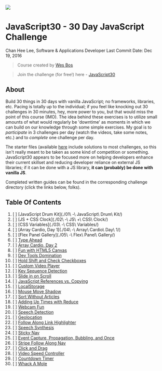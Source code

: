 ![](https://javascript30.com/images/JS3-social-share.png)

# JavaScript30 - 30 Day JavaScript Challenge

Chan Hee Lee, Software & Applications Developer
Last Commit Date: Dec 19, 2016

> Course created by [Wes Bos][00a]

> Join the challenge (for free!) here - [JavaScript30][00b]

## About

Build 30 things in 30 days with vanilla JavaScript; no frameworks, libraries, etc. Pacing is totally up to the individual; if you feel like knocking out 30 challenges in 30 minutes, hey, more power to you, but that would miss the point of this course (IMO). The idea behind these exercises is to utilize small amounts of what would regularly be 'downtime' as moments in which we can build on our knowledge through some simple exercises. My goal is to *participate* in 3 challenges per day (watch the videos, take some notes, etc.) and to *complete* one challenge per day.

The starter files (available [here][00c] include solutions to most challenges, so this isn't really meant to be taken as some kind of competition or something. JavaScript30 appears to be focused more on helping developers enhance their current skillset and reducing developer reliance on external JS libraries; if it can be done with a JS library, __it can (probably) be done with vanilla JS__.

Completed written guides can be found in the corresponding challenge directory (click the links below, folks).

## Table Of Contents

1. [ ] [JavaScript Drum Kit](./01\ -\ JavaScript\ Drum\ Kit/)
2. [ ] [JS + CSS Clock](./02\ -\ JS\ +\ CSS\ Clock/)
3. [ ] [CSS Variables](./03\ -\ CSS\ Variables/)
4. [ ] [Array Cardio, Day 1](./04\ -\ Array\ Cardio\ Day\ 1/)
5. [ ] [Flex Panel Gallery](./05\ -\ Flex\ Panel\ Gallery/)
6. [ ] [Type Ahead]()
7. [ ] [Array Cardio, Day 2]()
8. [ ] [Fun with HTML5 Canvas]()
9. [ ] [Dev Tools Domination]()
10. [ ] [Hold Shift and Check Checkboxes]()
11. [ ] [Custom Video Player]()
12. [ ] [Key Sequence Detection]()
13. [ ] [Slide in on Scroll]()
14. [ ] [JavaScript References vs. Copying]()
15. [ ] [LocalStorage]()
16. [ ] [Mouse Move Shadow]()
17. [ ] [Sort Without Articles]()
18. [ ] [Adding Up Times with Reduce]()
19. [ ] [Webcam Fun]()
20. [ ] [Speech Detection]()
21. [ ] [Geolocation]()
22. [ ] [Follow Along Link Highlighter]()
23. [ ] [Speech Synthesis]()
24. [ ] [Sticky Nav]()
25. [ ] [Event Capture, Propagation, Bubbling, and Once]()
26. [ ] [Stripe Follow Along Nav]()
27. [ ] [Click and Drag]()
28. [ ] [Video Speed Controller]()
29. [ ] [Countdown Timer]()
30. [ ] [Whack A Mole]()

[00a]: https://github.com/wesbos
[00b]: https://github.com/wesbos/JavaScript30
[00c]: https://javascript30.com/account
